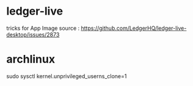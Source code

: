 # ledger-live
tricks for App Image
source : https://github.com/LedgerHQ/ledger-live-desktop/issues/2873

# archlinux
sudo sysctl kernel.unprivileged_userns_clone=1

